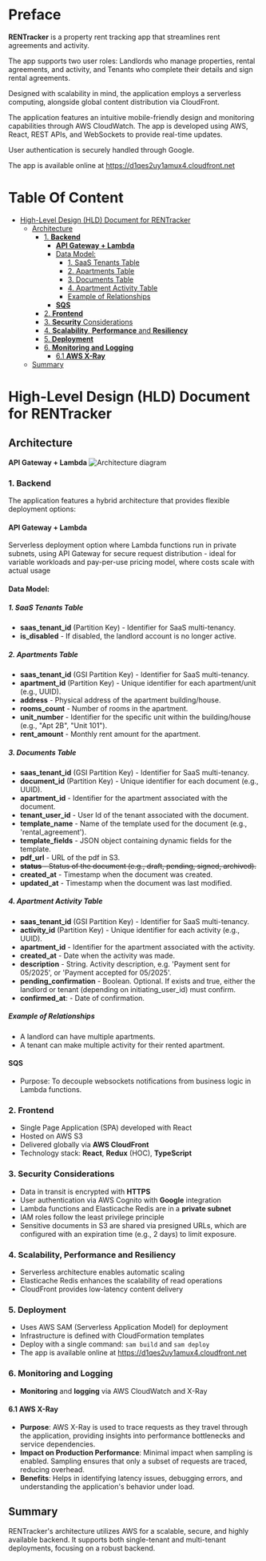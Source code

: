 # Preface

**RENTracker** is a property rent tracking app that streamlines rent agreements and activity.

The app supports two user roles: Landlords who manage properties, rental agreements, and activity, and Tenants who complete their details and sign rental agreements.

Designed with scalability in mind, the application employs a serverless computing, alongside global content distribution via CloudFront.

The application features an intuitive mobile-friendly design and monitoring capabilities through AWS CloudWatch. The app is developed using AWS, React, REST APIs, and WebSockets to provide real-time updates.

User authentication is securely handled through Google.

The app is available online at https://d1qes2uy1amux4.cloudfront.net

# Table Of Content

<!-- toc -->

- [High-Level Design (HLD) Document for RENTracker](#high-level-design-hld-document-for-rentracker)
  - [Architecture](#architecture)
    - [1. **Backend**](#1-backend)
      - [**API Gateway + Lambda**](#api-gateway--lambda)
      - [Data Model:](#data-model)
        - [1. SaaS Tenants Table](#1-saas-tenants-table)
        - [2. Apartments Table](#2-apartments-table)
        - [3. Documents Table](#3-documents-table)
        - [4. Apartment Activity Table](#4-apartment-activity-table)
        - [Example of Relationships](#example-of-relationships)
      - [**SQS**](#sqs)
    - [2. **Frontend**](#2-frontend)
    - [3. **Security** Considerations](#3-security-considerations)
    - [4. **Scalability**, **Performance** and **Resiliency**](#4-scalability-performance-and-resiliency)
    - [5. **Deployment**](#5-deployment)
    - [6. **Monitoring and Logging**](#6-monitoring-and-logging)
      - [6.1 **AWS X-Ray**](#61-aws-x-ray)
  - [Summary](#summary)

<!-- tocstop -->

# High-Level Design (HLD) Document for RENTracker

## Architecture

**API Gateway + Lambda**
![Architecture diagram](https://lucid.app/publicSegments/view/e01a7c13-85cf-4b8d-b441-8a24d4e69668/image.jpeg)

### 1. **Backend**

The application features a hybrid architecture that provides flexible deployment options:

#### **API Gateway + Lambda**

Serverless deployment option where Lambda functions run in private subnets, using API Gateway for secure request distribution - ideal for variable workloads and pay-per-use pricing model, where costs scale with actual usage

#### Data Model:

##### 1. SaaS Tenants Table

- **saas_tenant_id** (Partition Key) - Identifier for SaaS multi-tenancy.
- **is_disabled** - If disabled, the landlord account is no longer active.

##### 2. Apartments Table

- **saas_tenant_id** (GSI Partition Key) - Identifier for SaaS multi-tenancy.
- **apartment_id** (Partition Key) - Unique identifier for each apartment/unit (e.g., UUID).
- **address** - Physical address of the apartment building/house.
- **rooms_count** - Number of rooms in the apartment.
- **unit_number** - Identifier for the specific unit within the building/house (e.g., "Apt 2B", "Unit 101").
- **rent_amount** - Monthly rent amount for the apartment.

##### 3. Documents Table

- **saas_tenant_id** (GSI Partition Key) - Identifier for SaaS multi-tenancy.
- **document_id** (Partition Key) - Unique identifier for each document (e.g., UUID).
- **apartment_id** - Identifier for the apartment associated with the document.
- **tenant_user_id** - User Id of the tenant associated with the document.
- **template_name** - Name of the template used for the document (e.g., 'rental_agreement').
- **template_fields** - JSON object containing dynamic fields for the template.
- **pdf_url** - URL of the pdf in S3.
- ~~**status** - Status of the document (e.g., draft, pending, signed, archived).~~
- **created_at** - Timestamp when the document was created.
- **updated_at** - Timestamp when the document was last modified.

##### 4. Apartment Activity Table

- **saas_tenant_id** (GSI Partition Key) - Identifier for SaaS multi-tenancy.
- **activity_id** (Partition Key) - Unique identifier for each activity (e.g., UUID).
- **apartment_id** - Identifier for the apartment associated with the activity.
- **created_at** - Date when the activity was made.
- **description** - String. Activity description, e.g. 'Payment sent for 05/2025', or 'Payment accepted for 05/2025'.
- **pending_confirmation** - Boolean. Optional. If exists and true, either the landlord or tenant (depending on initiating_user_id) must confirm.
- **confirmed_at**: - Date of confirmation.

##### Example of Relationships

- A landlord can have multiple apartments.
- A tenant can make multiple activity for their rented apartment.

#### **SQS**

- Purpose: To decouple websockets notifications from business logic in Lambda functions.

### 2. **Frontend**

- Single Page Application (SPA) developed with React
- Hosted on AWS S3
- Delivered globally via **AWS CloudFront**
- Technology stack: **React**, **Redux** (HOC), **TypeScript**

### 3. **Security** Considerations

- Data in transit is encrypted with **HTTPS**
- User authentication via AWS Cognito with **Google** integration
- Lambda functions and Elasticache Redis are in a **private subnet**
- IAM roles follow the least privilege principle
- Sensitive documents in S3 are shared via presigned URLs, which are configured with an expiration time (e.g., 2 days) to limit exposure.

### 4. **Scalability**, **Performance** and **Resiliency**

- Serverless architecture enables automatic scaling
- Elasticache Redis enhances the scalability of read operations
- CloudFront provides low-latency content delivery

### 5. **Deployment**

- Uses AWS SAM (Serverless Application Model) for deployment
- Infrastructure is defined with CloudFormation templates
- Deploy with a single command: `sam build` and `sam deploy`
- The app is available online at https://d1qes2uy1amux4.cloudfront.net

### 6. **Monitoring and Logging**

- **Monitoring** and **logging** via AWS CloudWatch and X-Ray

#### 6.1 **AWS X-Ray**

- **Purpose**: AWS X-Ray is used to trace requests as they travel through the application, providing insights into performance bottlenecks and service dependencies.
- **Impact on Production Performance**: Minimal impact when sampling is enabled. Sampling ensures that only a subset of requests are traced, reducing overhead.
- **Benefits**: Helps in identifying latency issues, debugging errors, and understanding the application's behavior under load.

## Summary

RENTracker's architecture utilizes AWS for a scalable, secure, and highly available backend. It supports both single-tenant and multi-tenant deployments, focusing on a robust backend.
